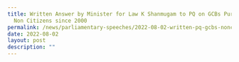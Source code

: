 ```yaml
---
title: Written Answer by Minister for Law K Shanmugam to PQ on GCBs Purchased by
  Non Citizens since 2000
permalink: /news/parliamentary-speeches/2022-08-02-written-pq-gcbs-noncitizen-under-special-approval-since-2000
date: 2022-08-02
layout: post
description: ""
---
```

